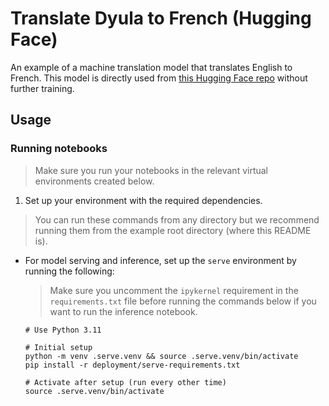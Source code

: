 # Translate Dyula to French (Hugging Face)

An example of a machine translation model that translates English to French. This model is directly used from [this Hugging Face repo](https://huggingface.co/Helsinki-NLP/opus-mt-en-fr) without further training.

## Usage

### Running notebooks

> Make sure you run your notebooks in the relevant virtual environments created below.

1. Set up your environment with the required dependencies.

> You can run these commands from any directory but we recommend running them from the example root directory (where this README is).

- For model serving and inference, set up the `serve` environment by running the following:

    > Make sure you uncomment the `ipykernel` requirement in the `requirements.txt` file before running the commands below if you want to run the inference notebook.

    ```shell
    # Use Python 3.11

    # Initial setup
    python -m venv .serve.venv && source .serve.venv/bin/activate
    pip install -r deployment/serve-requirements.txt

    # Activate after setup (run every other time)
    source .serve.venv/bin/activate
    ```
